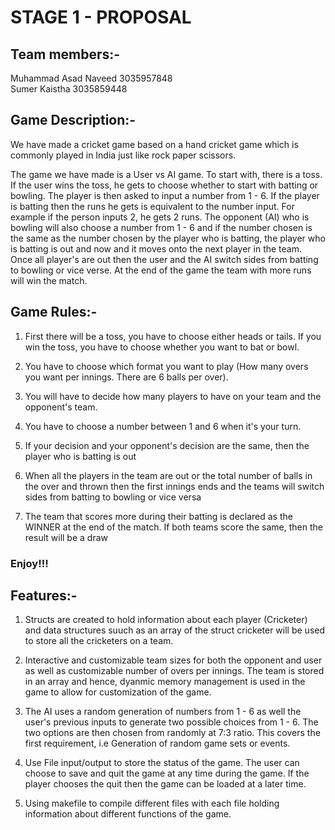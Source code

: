 # STAGE 1 - PROPOSAL

## Team members:-

Muhammad Asad Naveed 3035957848   
Sumer Kaistha 3035859448  

## Game Description:-

We have made a cricket game based on a hand cricket game which is commonly played in India just like rock paper scissors. 

The game we have made is a User vs AI game. To start with, there is a toss. If the user wins the toss, he gets to choose whether to start with batting or bowling. The player is then asked to input a number from 1 - 6. If the player is batting then the runs he gets is equivalent to the number input. For example if the person inputs 2, he gets 2 runs. The opponent (AI) who is bowling will also choose a number from 1 - 6 and if the number chosen is the same as the number chosen by the player who is batting, the player who is batting is out and now and it moves onto the next player in the team. Once all player's are out then the user and the AI switch sides from batting to bowling or vice verse. At the end of the game the team with more runs will win the match.



## Game Rules:-

1. First there will be a toss, you have to choose either heads or tails. If you win the toss, you have to choose whether you want to bat or bowl.

2. You have to choose which format you want to play (How many overs you want per innings. There are 6 balls per over).

3.  You will have to decide how many players to have on your team and the opponent's team.  

4. You have to choose a number between 1 and 6 when it's your turn.

5. If your decision and your opponent's decision are the same, then the player who is batting is out

6. When all the players in the team are out or the total number of balls in the over and thrown then the first innings ends and the teams will switch sides from batting to bowling or vice versa

7. The team that scores more during their batting is declared as the WINNER at the end of the match. If both teams score the same, then the result will be a draw

### Enjoy!!!



## Features:-

1. Structs are created to hold information about each player (Cricketer) and data structures suuch as an array of the struct cricketer will be used to store all the cricketers on a team.

2. Interactive and customizable team sizes for both the opponent and user as well as customizable number of overs per innings. The team is stored in an array and hence, dyanmic memory management is used in the game to allow for customization of the game. 

3. The AI uses a random generation of numbers from 1 - 6 as well the user's previous inputs to generate two possible choices from 1 - 6. The two options are then chosen from randomly at 7:3 ratio. This covers the first requirement, i.e Generation of random game sets or events.

4. Use File input/output to store the status of the game. The user can choose to save and quit the game at any time during the game. If the player chooses the quit then the game can be loaded at a later time.  

5. Using makefile to compile different files with each file holding information about different functions of the game.
